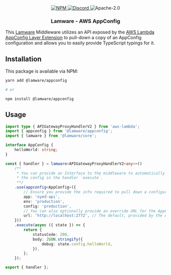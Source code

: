 <div align="center">
    <a href="https://www.npmjs.com/package/@lamware/appconfig" target="_blank">
        <img src="https://img.shields.io/npm/v/@lamware/appconfig?style=flat-square" alt="NPM" />
    </a>
    <a href="https://discord.gg/XMrHXtN" target="_blank">
        <img src="https://img.shields.io/discord/123906549860139008?color=7289DA&label=discord&logo=discord&logoColor=FFFFFF&style=flat-square" alt="Discord" />
    </a>
    <img src="https://img.shields.io/npm/l/@lamware/appconfig?style=flat-square" alt="Apache-2.0" />
    <h3>Lamware - AWS AppConfig</h3>
</div>

This [Lamware](https://github.com/oyed/lamware) Middleware utilizes an API exposed by the [AWS Lambda AppConfig Layer Extension](https://docs.aws.amazon.com/appconfig/latest/userguide/appconfig-integration-lambda-extensions.html) to pull-down a copy of an AppConfig configuration and allows you to easily provide TypeScript typings for it.

## Installation

This package is available via NPM:

```bash
yarn add @lamware/appconfig

# or

npm install @lamware/appconfig
```

## Usage

```typescript
import type { APIGatewayProxyHandlerV2 } from 'aws-lambda';
import { appconfig } from '@lamware/appconfig';
import { lamware } from '@lamware/core';

interface AppConfig {
    helloWorld: string;
}

const { handler } = lamware<APIGatewayProxyHandlerV2<any>>()
    /**
     * You can provide an Interface to the middleware to automatically type
     * the config in the handler `execute`.
     **/
    .use(appconfig<AppConfig>({
        // Ensure you provide the info required to pull down a configuration.
        app: 'oyed-api',
        env: 'production',
        config: 'production',
        // You can also optionally provide an override URL for the AppConfig API.
        url: 'http://localhost:2772', // The default, provided by the AppConfig Lambda Extension.
    }))
    .execute(async ({ state }) => {
        return {
            statusCode: 200,
            body: JSON.stringify({
                debug: state.config.helloWorld,
            }),
        };
    });

export { handler };
```
